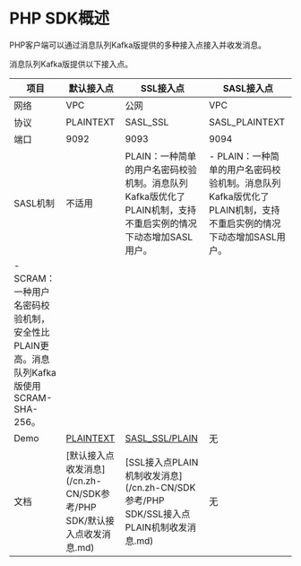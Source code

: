 # PHP SDK概述

PHP客户端可以通过消息队列Kafka版提供的多种接入点接入并收发消息。

消息队列Kafka版提供以下接入点。

|项目|默认接入点|SSL接入点|SASL接入点|
|--|-----|------|-------|
|网络|VPC|公网|VPC|
|协议|PLAINTEXT|SASL\_SSL|SASL\_PLAINTEXT|
|端口|9092|9093|9094|
|SASL机制|不适用|PLAIN：一种简单的用户名密码校验机制。消息队列Kafka版优化了PLAIN机制，支持不重启实例的情况下动态增加SASL用户。|-   PLAIN：一种简单的用户名密码校验机制。消息队列Kafka版优化了PLAIN机制，支持不重启实例的情况下动态增加SASL用户。
-   SCRAM：一种用户名密码校验机制，安全性比PLAIN更高。消息队列Kafka版使用SCRAM-SHA-256。 |
|Demo|[PLAINTEXT](https://code.aliyun.com/alikafka/aliware-kafka-demos/tree/master/kafka-php-demo/vpc)|[SASL\_SSL/PLAIN](https://code.aliyun.com/alikafka/aliware-kafka-demos/tree/master/kafka-php-demo/vpc-ssl)|无|
|文档|[默认接入点收发消息](/cn.zh-CN/SDK参考/PHP SDK/默认接入点收发消息.md)|[SSL接入点PLAIN机制收发消息](/cn.zh-CN/SDK参考/PHP SDK/SSL接入点PLAIN机制收发消息.md)|无|

